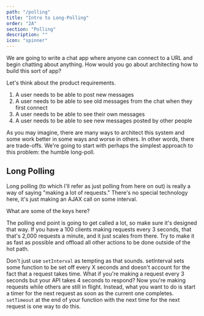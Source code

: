 ```yaml
---
path: "/polling"
title: "Intro to Long-Polling"
order: "2A"
section: "Polling"
description: ""
icon: "spinner"
---
```


We are going to write a chat app where anyone can connect to a URL and begin chatting about anything. How would you go about architecting how to build this sort of app?

Let's think about the product requirements.

1. A user needs to be able to post new messages
1. A user needs to be able to see old messages from the chat when they first connect
1. A user needs to be able to see their own messages
1. A user needs to be able to see new messages posted by other people

As you may imagine, there are many ways to architect this system and some work better in some ways and worse in others. In other words, there are trade-offs. We're going to start with perhaps the simplest approach to this problem: the humble long-poll.

## Long Polling

Long polling (to which I'll refer as just polling from here on out) is really a way of saying "making a lot of requests." There's no special technology here, it's just making an AJAX call on some interval.

What are some of the keys here?

The polling end point is going to get called a lot, so make sure it's designed that way. If you have a 100 clients making requests every 3 seconds, that that's 2,000 requests a minute, and it just scales from there. Try to make it as fast as possible and offload all other actions to be done outside of the hot path.

Don't just use `setInterval` as tempting as that sounds. setInterval sets some function to be set off every X seconds and doesn't account for the fact that a request takes time. What if you're making a request every 3 seconds but your API takes 4 seconds to respond? Now you're making requests while others are still in flight. Instead, what you want to do is start a timer for the next request as soon as the current one completes. `setTimeout` at the end of your function with the next time for the next request is one way to do this.
